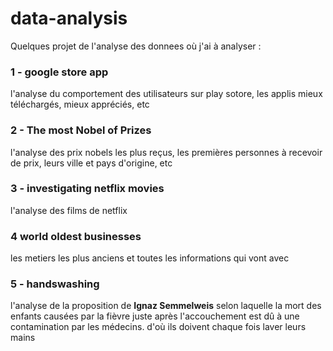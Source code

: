 # data-analysis
Quelques projet de l'analyse des donnees où j'ai à analyser :
### 1 - google store app
l'analyse du comportement des utilisateurs sur play sotore, les applis mieux téléchargés, mieux appréciés, etc

### 2 - The most Nobel of Prizes
l'analyse des prix nobels les plus reçus, les premières personnes à recevoir de prix, leurs ville et pays d'origine, etc

### 3 - investigating netflix movies
l'analyse des films de netflix

### 4 world oldest businesses
les metiers les plus anciens et toutes les informations qui vont avec

### 5 -  handswashing

l'analyse de la proposition de  **Ignaz Semmelweis** selon laquelle la mort des enfants causées par la fièvre juste après l'accouchement 
est dû à une contamination par les médecins. d'où ils doivent chaque fois laver leurs mains
